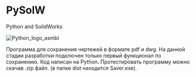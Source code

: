 # PySolW
Python and SolidWorks

![Python_logo_asmbl](https://github.com/Mazepov/PySolW/assets/106436340/22cd9f38-f8ad-4934-9fca-c3d0ec3b350d)


Программа для сохранения чертежей в формате pdf и dwg.
На данной стадии разработки подключен только первый функционал по сохранению.
Код написан на Python.
Протестировать программу можно скачав .zip файл. (в папке dist находится Saver.exe).
